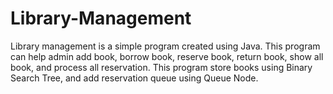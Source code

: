 ﻿# Library-Management
Library management is a simple program created using Java. This program can help admin add book, borrow book, reserve book, return book, show all book, and process all reservation. This program store books using Binary Search Tree, and add reservation queue using Queue Node.
